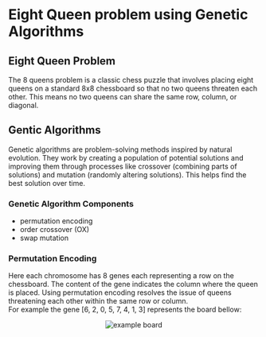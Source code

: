 # Eight Queen problem using Genetic Algorithms
## Eight Queen Problem
The 8 queens problem is a classic chess puzzle that involves placing eight queens on a standard 8x8 chessboard so that no two queens threaten each other. This means no two queens can share the same row, column, or diagonal.

## Gentic Algorithms
Genetic algorithms are problem-solving methods inspired by natural evolution. They work by creating a population of potential solutions and improving them through processes like crossover (combining parts of solutions) and mutation (randomly altering solutions). This helps find the best solution over time.
### Genetic Algorithm Components
- permutation encoding
- order crossover (OX)
- swap mutation
### Permutation Encoding
Here each chromosome has 8 genes each representing a row on the chessboard. The content of the gene indicates the column where the queen is placed. Using permutation encoding resolves the issue of queens threatening each other within the same row or column.  
For example the gene [6, 2, 0, 5, 7, 4, 1, 3] represents the board bellow:  

<p align="center">
  <img src="[image_url](https://github.com/SabaKzmi/8-Queen-Problem-using-Genetic-Algorithms/blob/9c760321778e1e6f3a4b9de35ff53545cac8e08a/example-board.png)" alt="example board" />
</p>

